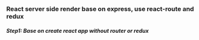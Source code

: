 ### React server side render base on express, use react-route and redux

##### Step1: Base on create react app without router or redux